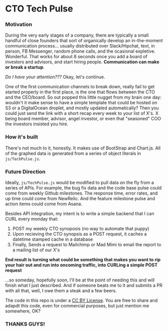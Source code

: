 # CTO Tech Pulse

### Motivation
During the very early stages of a company, there are typically a small handful of close founders that sort of organically develop an in-the-moment communication process... usually distributed over Slack/Hipchat, text, in person, FB Messenger, random phone calls, and the ocasional expletive. Wonderful. That works for about 8 seconds once you add a board of investors and advisors, and start hiring people. __Communication can make or break a startup__.

*Do I have your attention???* Okay, let's continue.

One of the first communication channels to break down, really fail to get started properly in the first place, is the one that flows between the CTO and the CEO/board. So out popped this little nugget from my brain one day: wouldn't it make sense to have a simple template that could be hosted on S3 or a DigitalOcean droplet, and mostly updated automatically? Then you could just send the link with a short recap every week to your list of X's. X being board member, advisor, angel investor, or even that "seasoned" COO the investors insisted you hire.

### How it's built
There's not much to it, honestly. It makes use of BootStrap and Chart.js. All of the graphed data is generated from a series of object literals in `js/TechPulse.js`.

### Future Direction
Ideally, `js/TechPulse.js` would be modified to pull data on the fly from a series of APIs. For example, the bug fix data and the code base pulse could come from weekly Github milestones. The response time, error rates, and up time could come from NewRelic. And the feature milestone pulse and action items could come from Asana.

Besides API integration, my intent is to write a simple backend that I can CURL every monday that:
1. POST my weekly CTO synoposis (no way to automate that puppy)
2. Upon recieving the CTO synopsis as a POST request, it caches a datetime stamped cache in a database
3. Finally, Sends a request to Mailchimp or Mad Mimi to email the report to a mailing list of our X's

**End result is turning what could be something that makes you want to rip your hair out and run into oncoming traffic, into CURLing a simple POST request**

...so someday, hopefully soon, I'll be at the point of needing this and will finish what I just described. And if someone beats me to it and submits a PR with all that, well, I owe them a steak and a few beers.

The code in this repo is under a [CC BY License](https://creativecommons.org/licenses/by/3.0/us/).
You are free to share and adapdt this code, even for commercial purposes, but just mention me somewhere, OK?

### THANKS GUYS!